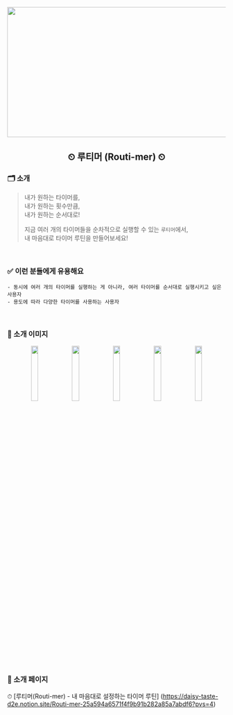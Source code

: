 <p align="center">
  <img src="https://github.com/choHarmony/routi-mer/assets/74913340/dccdfd2f-d86d-4c36-82d6-e0389f8f80b7"
  width="600" height="300">
</p>   

<div align="center"> 
  
## ⏲ 루티머 (Routi-mer) ⏲</br>  
  
</div>    

### 🗂 소개    
> 내가 원하는 타이머를,  
> 내가 원하는 횟수만큼,  
> 내가 원하는 순서대로!
>   
> 지금 여러 개의 타이머들을 순차적으로 실행할 수 있는 `루티머`에서,  
> 내 마음대로 타이머 루틴을 만들어보세요!
</br>

### ✅ 이런 분들에게 유용해요  
```
- 동시에 여러 개의 타이머를 실행하는 게 아니라, 여러 타이머를 순서대로 실행시키고 싶은 사용자  
- 용도에 따라 다양한 타이머를 사용하는 사용자
```
  </br>

### 🎨 소개 이미지
<p align="center" width="100%">
  <img src="https://github.com/choHarmony/routi-mer/assets/74913340/fd09bdf0-42e0-41e1-aee4-338ecc41ea27" width="18%">
  <img src="https://github.com/choHarmony/routi-mer/assets/74913340/d03c18db-0e5a-4965-9f0f-3fdc8815f4a4" width="18%">
  <img src="https://github.com/choHarmony/routi-mer/assets/74913340/6061d025-c743-4285-85c5-6590c015d561" width="18%">
  <img src="https://github.com/choHarmony/routi-mer/assets/74913340/fc08dd4b-9551-46d6-b5bf-8e7900c45599" width="18%">
  <img src="https://github.com/choHarmony/routi-mer/assets/74913340/d49851a1-b37e-4f4e-bd69-dbf7a8059fc4" width="18%">
</p>
</br>

### 🔗 소개 페이지
⏱ [루티머(Routi-mer) - 내 마음대로 설정하는 타이머 루틴] (https://daisy-taste-d2e.notion.site/Routi-mer-25a594a6571f4f9b91b282a85a7abdf6?pvs=4)
